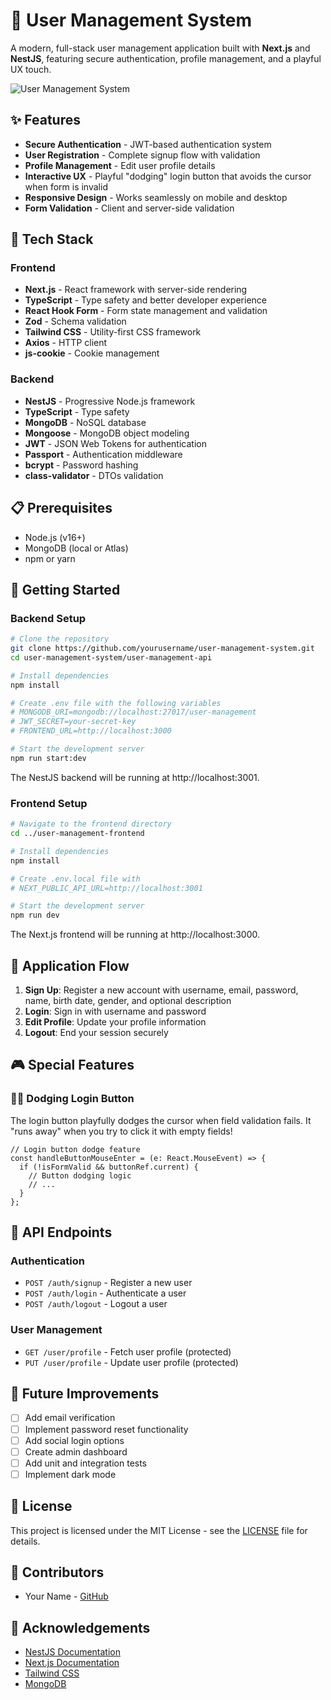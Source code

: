 # 🚀 User Management System

A modern, full-stack user management application built with **Next.js** and **NestJS**, featuring secure authentication, profile management, and a playful UX touch.

![User Management System]([https://i.imgur.com/your-demo-image.png](https://github.com/Ady000/User-management/blob/main/Screenshot%202025-02-27%20181638.png))

## ✨ Features

- **Secure Authentication** - JWT-based authentication system
- **User Registration** - Complete signup flow with validation
- **Profile Management** - Edit user profile details
- **Interactive UX** - Playful "dodging" login button that avoids the cursor when form is invalid
- **Responsive Design** - Works seamlessly on mobile and desktop
- **Form Validation** - Client and server-side validation

## 🔧 Tech Stack

### Frontend
- **Next.js** - React framework with server-side rendering
- **TypeScript** - Type safety and better developer experience
- **React Hook Form** - Form state management and validation
- **Zod** - Schema validation
- **Tailwind CSS** - Utility-first CSS framework
- **Axios** - HTTP client
- **js-cookie** - Cookie management

### Backend
- **NestJS** - Progressive Node.js framework
- **TypeScript** - Type safety
- **MongoDB** - NoSQL database
- **Mongoose** - MongoDB object modeling
- **JWT** - JSON Web Tokens for authentication
- **Passport** - Authentication middleware
- **bcrypt** - Password hashing
- **class-validator** - DTOs validation

## 📋 Prerequisites

- Node.js (v16+)
- MongoDB (local or Atlas)
- npm or yarn

## 🚀 Getting Started

### Backend Setup

```bash
# Clone the repository
git clone https://github.com/yourusername/user-management-system.git
cd user-management-system/user-management-api

# Install dependencies
npm install

# Create .env file with the following variables
# MONGODB_URI=mongodb://localhost:27017/user-management
# JWT_SECRET=your-secret-key
# FRONTEND_URL=http://localhost:3000

# Start the development server
npm run start:dev
```

The NestJS backend will be running at http://localhost:3001.

### Frontend Setup

```bash
# Navigate to the frontend directory
cd ../user-management-frontend

# Install dependencies
npm install

# Create .env.local file with
# NEXT_PUBLIC_API_URL=http://localhost:3001

# Start the development server
npm run dev
```

The Next.js frontend will be running at http://localhost:3000.

## 📱 Application Flow

1. **Sign Up**: Register a new account with username, email, password, name, birth date, gender, and optional description
2. **Login**: Sign in with username and password
3. **Edit Profile**: Update your profile information
4. **Logout**: End your session securely

## 🎮 Special Features

### 🏃‍♂️ Dodging Login Button

The login button playfully dodges the cursor when field validation fails. It "runs away" when you try to click it with empty fields!

```tsx
// Login button dodge feature
const handleButtonMouseEnter = (e: React.MouseEvent) => {
  if (!isFormValid && buttonRef.current) {
    // Button dodging logic
    // ...
  }
};
```

## 🔐 API Endpoints

### Authentication
- `POST /auth/signup` - Register a new user
- `POST /auth/login` - Authenticate a user
- `POST /auth/logout` - Logout a user

### User Management
- `GET /user/profile` - Fetch user profile (protected)
- `PUT /user/profile` - Update user profile (protected)

## 🎯 Future Improvements

- [ ] Add email verification
- [ ] Implement password reset functionality
- [ ] Add social login options
- [ ] Create admin dashboard
- [ ] Add unit and integration tests
- [ ] Implement dark mode

## 📝 License

This project is licensed under the MIT License - see the [LICENSE](LICENSE) file for details.

## 👥 Contributors

- Your Name - [GitHub](https://github.com/ady000)

## 🙏 Acknowledgements

- [NestJS Documentation](https://docs.nestjs.com/)
- [Next.js Documentation](https://nextjs.org/docs)
- [Tailwind CSS](https://tailwindcss.com/)
- [MongoDB](https://www.mongodb.com/)
